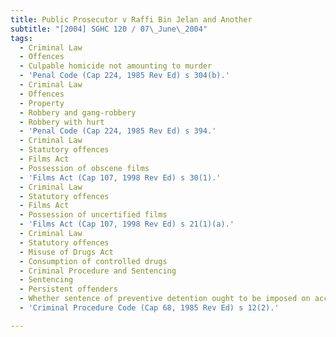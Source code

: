 ```yaml
---
title: Public Prosecutor v Raffi Bin Jelan and Another
subtitle: "[2004] SGHC 120 / 07\_June\_2004"
tags:
  - Criminal Law
  - Offences
  - Culpable homicide not amounting to murder
  - 'Penal Code (Cap 224, 1985 Rev Ed) s 304(b).'
  - Criminal Law
  - Offences
  - Property
  - Robbery and gang-robbery
  - Robbery with hurt
  - 'Penal Code (Cap 224, 1985 Rev Ed) s 394.'
  - Criminal Law
  - Statutory offences
  - Films Act
  - Possession of obscene films
  - 'Films Act (Cap 107, 1998 Rev Ed) s 30(1).'
  - Criminal Law
  - Statutory offences
  - Films Act
  - Possession of uncertified films
  - 'Films Act (Cap 107, 1998 Rev Ed) s 21(1)(a).'
  - Criminal Law
  - Statutory offences
  - Misuse of Drugs Act
  - Consumption of controlled drugs
  - Criminal Procedure and Sentencing
  - Sentencing
  - Persistent offenders
  - Whether sentence of preventive detention ought to be imposed on accused
  - 'Criminal Procedure Code (Cap 68, 1985 Rev Ed) s 12(2).'

---
```


